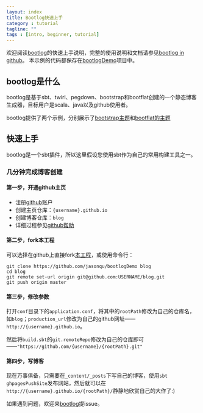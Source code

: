 ```yaml
---
layout: index
title: Bootlog快速上手
category : tutorial
tagline: ""
tags : [intro, beginner, tutorial]
---
```


欢迎阅读[bootlog](https://github.com/jasonqu/bootlog)的快速上手说明，完整的使用说明和文档请参见[bootlog in github](https://github.com/jasonqu/bootlog)。
本示例的代码都保存在[bootlogDemo](https://github.com/jasonqu/bootlogDemo)项目中。

## bootlog是什么

bootlog是基于sbt、twirl、pegdown、bootstrap和bootflat创建的一个静态博客生成器，目标用户是scala、java以及github使用者。

bootlog提供了两个示例，分别展示了[bootstrap主题](http://jasonqu.github.io/bootlogDemo/)和[bootflat的主题](http://jasonqu.github.io/bootlogFlatDemo/)

## 快速上手

bootlog是一个sbt插件，所以这里假设您使用sbt作为自己的常用构建工具之一。

### 几分钟完成博客创建

#### 第一步，开通github主页

* 注册[github](https://github.com/)账户
* 创建主页仓库：`{username}.github.io`
* 创建博客仓库：`blog`
* 详细过程参见[github帮助](https://help.github.com/articles/user-organization-and-project-pages/)

#### 第二步，fork本工程

可以选择在github上直接fork[本工程](https://github.com/jasonqu/bootlogDemo)，或使用命令行：

    git clone https://github.com/jasonqu/bootlogDemo blog
    cd blog
    git remote set-url origin git@github.com:USERNAME/blog.git
    git push origin master

#### 第三步，修改参数

打开`conf`目录下的`application.conf`，将其中的`rootPath`修改为自己的仓库名，如`blog`；`production_url`修改为自己的github网址——
`http://{username}.github.io`。

然后将`build.sbt`的`git.remoteRepo`修改为自己的仓库即可——`"https://github.com/{username}/{rootPath}.git"`

#### 第四步，写博客

现在万事俱备，只需要在`_content/_posts`下写自己的博客，使用`sbt ghpagesPushSite`发布网站，然后就可以在
`http://{username}.github.io/{rootPath}/`静静地欣赏自己的大作了:)

如果遇到问题，欢迎来[bootlog](https://github.com/jasonqu/bootlog/issues)提issue。
